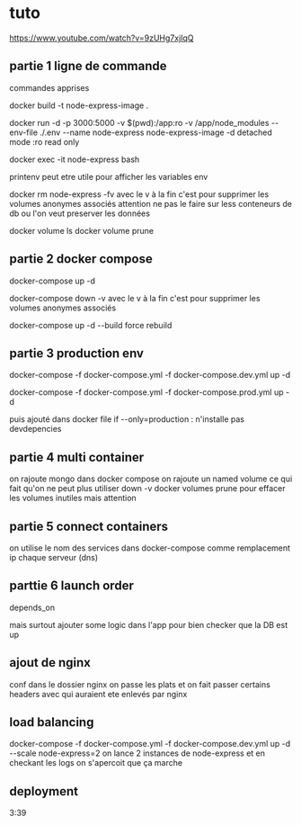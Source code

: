 # tuto
https://www.youtube.com/watch?v=9zUHg7xjIqQ


## partie 1 ligne de commande

commandes apprises

docker build -t node-express-image .

docker run -d -p 3000:5000 -v $(pwd):/app:ro -v /app/node_modules --env-file ./.env --name node-express node-express-image
-d detached mode
:ro read only


docker exec -it node-express bash

printenv peut etre utile pour afficher les variables env

docker rm node-express -fv
avec le v à la fin c'est pour supprimer les volumes anonymes associés
attention ne pas le faire sur less conteneurs de db ou l'on veut preserver les données


docker volume ls
docker volume prune



## partie 2 docker compose

docker-compose up -d

docker-compose down -v
avec le v à la fin c'est pour supprimer les volumes anonymes associés

docker-compose up -d --build
force rebuild


## partie 3 production env

docker-compose -f docker-compose.yml -f docker-compose.dev.yml up -d

docker-compose -f docker-compose.yml -f docker-compose.prod.yml up -d

puis ajouté dans docker file if 
--only=production : n'installe pas devdepencies


## partie 4 multi container

on rajoute mongo dans docker compose
on rajoute un named volume 
ce qui fait qu'on ne peut plus utiliser down -v 
docker volumes prune pour effacer les volumes inutiles mais attention 


## partie 5 connect containers

on utilise le nom des services dans docker-compose comme remplacement ip chaque serveur (dns)

## parttie 6 launch order

depends_on

mais surtout ajouter some logic dans l'app pour bien checker que la DB est up

## ajout de nginx

conf dans le dossier nginx
on passe les plats et on fait passer certains headers avec qui auraient ete enlevés par nginx

## load balancing

docker-compose -f docker-compose.yml -f docker-compose.dev.yml up -d --scale node-express=2
on lance 2 instances de node-express
et en checkant les logs on s'apercoit que ça marche

## deployment





3:39

